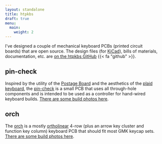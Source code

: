 ```yaml
---
layout: standalone
title: htpkbs
draft: true
menu:
  main:
    weight: 2
---
```


I've designed a couple of mechanical keyboard PCBs (printed circuit boards) that are open source. The design files (for [KiCad](https://www.kicad.org/)), bills of materials, documentation, etc. are [on the htpkbs GitHub](https://github.com/htpkbs/) {{< fa "github" >}}.

## pin-check

Inspired by the utility of the [Postage Board](https://github.com/LifeIsOnTheWire/Postage-Board) and the aesthetics of the [plaid keyboard](https://github.com/hsgw/plaid), the [pin-check](https://github.com/htpkbs/pin-check) is a small PCB that uses all through-hole components and is intended to be used as a controller for hand-wired keyboard builds. [There are some build photos here](https://imgur.com/a/NQUPJTM).

## orch

The [orch](https://github.com/htpkbs/orch) is a mostly [ortholinear](https://www.reviewgeek.com/70291/what-is-an-ortholinear-keyboard-and-should-you-use-one/) 4-row (plus an arrow key cluster and function key column) keyboard PCB that should fit most GMK keycap sets. [There are some build photos here](https://imgur.com/a/1ZECo2k).